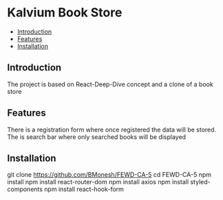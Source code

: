 # Kalvium Book Store

- [Introduction](#introduction)
- [Features](#features)
- [Installation](#installation)

## Introduction
The project is based on React-Deep-Dive concept and a clone of a book store

## Features

There is a registration form where once registered the data will be stored.
The is search bar where only searched books will be displayed

## Installation

git clone https://github.com/BMonesh/FEWD-CA-5
cd FEWD-CA-5
npm install
npm install react-router-dom
npm install axios
npm install styled-components
npm install react-hook-form

